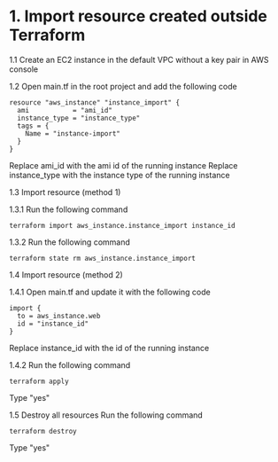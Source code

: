 # 1. Import resource created outside Terraform 
1.1 Create an EC2 instance in the default VPC without a key pair in AWS console

1.2 Open main.tf in the root project and add the following code
```
resource "aws_instance" "instance_import" {
  ami           = "ami_id"
  instance_type = "instance_type"
  tags = {
    Name = "instance-import"
  }
}
```

Replace ami_id with the ami id of the running instance
Replace instance_type with the instance type of the running instance

1.3 Import resource (method 1)

1.3.1 Run the following command
```
terraform import aws_instance.instance_import instance_id
```

1.3.2 Run the following command
```
terraform state rm aws_instance.instance_import 
```

1.4 Import resource (method 2)

1.4.1 Open main.tf and update it with the following code
```
import {
  to = aws_instance.web
  id = "instance_id"
}
```

Replace instance_id with the id of the running instance

1.4.2 Run the following command
```
terraform apply
```
Type "yes"

1.5 Destroy all resources
Run the following command
```
terraform destroy
```
Type "yes"